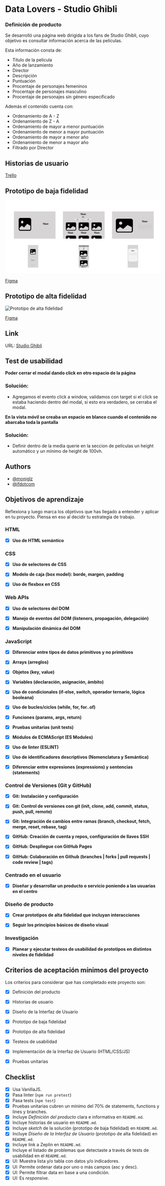 # Data Lovers - Studio Ghibli





### Definición de producto

Se desarrolló una página web dirigida a los fans de Studio Ghibli, cuyo objetivo es consultar información acerca de las películas.

Esta información consta de:
- Título de la película
- Año de lanzamiento
- Director
- Descripción
- Puntuación
- Procentaje de personajes femeninos
- Procentaje de personajes masculino
- Procentaje de personajes sin género especificado

Además el contenido cuenta con:
- Ordenamiento de A - Z
- Ordenamiento de Z - A
- Ordenamiento de mayor a menor puntuación
- Ordenamiento de menor a mayor puntuación
- Ordenamiento de mayor a menor año
- Ordenamiento de menor a mayor año
- Filtrado por Director

## Historias de usuario

[Trello](https://trello.com/invite/b/Nko6slje/ATTI2f87e82cf3d754776db553f2d78cfd5cE981ADA3/data-lovers)


## Prototipo de baja fidelidad

![Prototipo de baja fidelidad](./src/img/proto-baja.png)

[Figma](https://trello.com/invite/b/Nko6slje/ATTI2f87e82cf3d754776db553f2d78cfd5cE981ADA3/data-lovers)

## Prototipo de alta fidelidad

![Prototipo de alta fidelidad](./src/img/proto-alta.png)


[Figma](https://trello.com/invite/b/Nko6slje/ATTI2f87e82cf3d754776db553f2d78cfd5cE981ADA3/data-lovers)

## Link 
URL: [Studio Ghibli](https://moniglz.github.io/DEV005-data-lovers/)
## Test de usabilidad

**Poder cerrar el modal dando click en otro espacio de la página**

### Solución: 
- Agregamos el evento click a window, validamos con target si el click se estaba haciendo dentro del modal, si esto era verdadero, se cerraba el modal.

**En la vista móvil se creaba un espacio en blanco cuando el contenido no abarcaba toda la pantalla**

### Solución: 
- Definir dentro de la media querie en la seccion de películas un height automático y un mínimo de height de 100vh.



## Authors

- [@moniglz](https://github.com/moniglz)
- [@ifdotcom](https://github.com/ifdotcom)



## Objetivos de aprendizaje

Reflexiona y luego marca los objetivos que has llegado a entender y aplicar en tu proyecto. Piensa en eso al decidir tu estrategia de trabajo.

### HTML

- [X] **Uso de HTML semántico**

### CSS

- [X] **Uso de selectores de CSS**

- [X] **Modelo de caja (box model): borde, margen, padding**

- [X] **Uso de flexbox en CSS**

### Web APIs

- [X] **Uso de selectores del DOM**

- [X] **Manejo de eventos del DOM (listeners, propagación, delegación)**

- [X] **Manipulación dinámica del DOM**
### JavaScript

- [X] **Diferenciar entre tipos de datos primitivos y no primitivos**

- [X] **Arrays (arreglos)**

- [X] **Objetos (key, value)**

- [X] **Variables (declaración, asignación, ámbito)**

- [X] **Uso de condicionales (if-else, switch, operador ternario, lógica booleana)**

- [X] **Uso de bucles/ciclos (while, for, for..of)**

- [X] **Funciones (params, args, return)**

- [X] **Pruebas unitarias (unit tests)**

- [X] **Módulos de ECMAScript (ES Modules)**

- [X] **Uso de linter (ESLINT)**

- [X] **Uso de identificadores descriptivos (Nomenclatura y Semántica)**

- [X] **Diferenciar entre expresiones (expressions) y sentencias (statements)**

### Control de Versiones (Git y GitHub)

- [X] **Git: Instalación y configuración**

- [X] **Git: Control de versiones con git (init, clone, add, commit, status, push, pull, remote)**

- [X] **Git: Integración de cambios entre ramas (branch, checkout, fetch, merge, reset, rebase, tag)**

- [X] **GitHub: Creación de cuenta y repos, configuración de llaves SSH**

- [X] **GitHub: Despliegue con GitHub Pages**

- [X] **GitHub: Colaboración en Github (branches | forks | pull requests | code review | tags)**

### Centrado en el usuario

- [X] **Diseñar y desarrollar un producto o servicio poniendo a las usuarias en el centro**

### Diseño de producto

- [X] **Crear prototipos de alta fidelidad que incluyan interacciones**

- [X] **Seguir los principios básicos de diseño visual**

### Investigación

- [X] **Planear y ejecutar testeos de usabilidad de prototipos en distintos niveles de fidelidad**


## Criterios de aceptación mínimos del proyecto

Los criterios para considerar que has completado este proyecto son:

- [X] Definición del producto

- [X] Historias de usuario

- [X] Diseño de la Interfaz de Usuario

- [X] Prototipo de baja fidelidad

- [X] Prototipo de alta fidelidad

- [X] Testeos de usabilidad

- [X] Implementación de la Interfaz de Usuario (HTML/CSS/JS)

- [X] Pruebas unitarias

## Checklist

* [X] Usa VanillaJS.
* [X] Pasa linter (`npm run pretest`)
* [X] Pasa tests (`npm test`)
* [X] Pruebas unitarias cubren un mínimo del 70% de statements, functions y
  lines y branches.
* [X] Incluye _Definición del producto_ clara e informativa en `README.md`.
* [X] Incluye historias de usuario en `README.md`.
* [X] Incluye _sketch_ de la solución (prototipo de baja fidelidad) en
  `README.md`.
* [X] Incluye _Diseño de la Interfaz de Usuario_ (prototipo de alta fidelidad)
  en `README.md`.
* [X] Incluye link a Zeplin en `README.md`.
* [X] Incluye el listado de problemas que detectaste a través de tests de
  usabilidad en el `README.md`.
* [X] UI: Muestra lista y/o tabla con datos y/o indicadores.
* [X] UI: Permite ordenar data por uno o más campos (asc y desc).
* [X] UI: Permite filtrar data en base a una condición.
* [X] UI: Es _responsive_.
